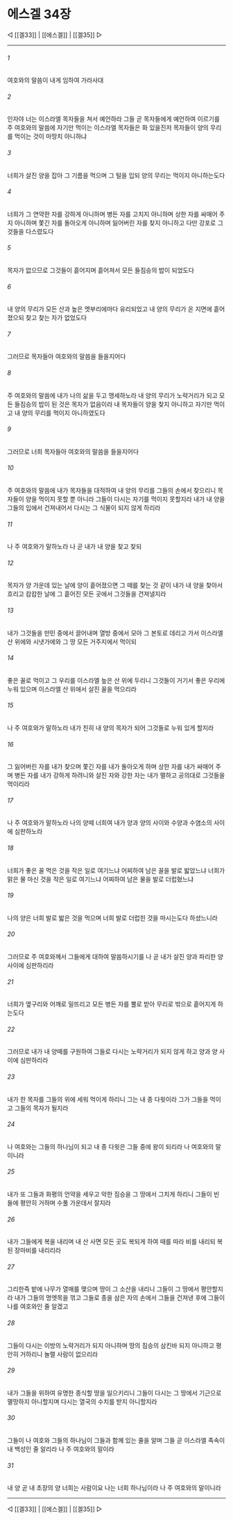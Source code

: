 ﻿# 에스겔 34장

◁ [[겔33]] | [[에스겔]] | [[겔35]] ▷
***

###### 1
여호와의 말씀이 내게 임하여 가라사대

###### 2
인자야 너는 이스라엘 목자들을 쳐서 예언하라 그들 곧 목자들에게 예언하여 이르기를 주 여호와의 말씀에 자기만 먹이는 이스라엘 목자들은 화 있을진저 목자들이 양의 무리를 먹이는 것이 마땅치 아니하냐

###### 3
너희가 살진 양을 잡아 그 기름을 먹으며 그 털을 입되 양의 무리는 먹이지 아니하는도다

###### 4
너희가 그 연약한 자를 강하게 아니하며 병든 자를 고치지 아니하며 상한 자를 싸매어 주지 아니하며 쫓긴 자를 돌아오게 아니하며 잃어버린 자를 찾지 아니하고 다만 강포로 그것들을 다스렸도다

###### 5
목자가 없으므로 그것들이 흩어지며 흩어져서 모든 들짐승의 밥이 되었도다

###### 6
내 양의 무리가 모든 산과 높은 멧부리에마다 유리되었고 내 양의 무리가 온 지면에 흩어졌으되 찾고 찾는 자가 없었도다

###### 7
그러므로 목자들아 여호와의 말씀을 들을지어다

###### 8
주 여호와의 말씀에 내가 나의 삶을 두고 맹세하노라 내 양의 무리가 노략거리가 되고 모든 들짐승의 밥이 된 것은 목자가 없음이라 내 목자들이 양을 찾지 아니하고 자기만 먹이고 내 양의 무리를 먹이지 아니하였도다

###### 9
그러므로 너희 목자들아 여호와의 말씀을 들을지어다

###### 10
주 여호와의 말씀에 내가 목자들을 대적하여 내 양의 무리를 그들의 손에서 찾으리니 목자들이 양을 먹이지 못할 뿐 아니라 그들이 다시는 자기를 먹이지 못할지라 내가 내 양을 그들의 입에서 건져내어서 다시는 그 식물이 되지 않게 하리라

###### 11
나 주 여호와가 말하노라 나 곧 내가 내 양을 찾고 찾되

###### 12
목자가 양 가운데 있는 날에 양이 흩어졌으면 그 떼를 찾는 것 같이 내가 내 양을 찾아서 흐리고 캄캄한 날에 그 흩어진 모든 곳에서 그것들을 건져낼지라

###### 13
내가 그것들을 만민 중에서 끌어내며 열방 중에서 모아 그 본토로 데리고 가서 이스라엘 산 위에와 시냇가에와 그 땅 모든 거주지에서 먹이되

###### 14
좋은 꼴로 먹이고 그 우리를 이스라엘 높은 산 위에 두리니 그것들이 거기서 좋은 우리에 누워 있으며 이스라엘 산 위에서 살진 꼴을 먹으리라

###### 15
나 주 여호와가 말하노라 내가 친히 내 양의 목자가 되어 그것들로 누워 있게 할지라

###### 16
그 잃어버린 자를 내가 찾으며 쫓긴 자를 내가 돌아오게 하며 상한 자를 내가 싸매어 주며 병든 자를 내가 강하게 하려니와 살진 자와 강한 자는 내가 멸하고 공의대로 그것들을 먹이리라

###### 17
나 주 여호와가 말하노라 나의 양떼 너희여 내가 양과 양의 사이와 수양과 수염소의 사이에 심판하노라

###### 18
너희가 좋은 꼴 먹은 것을 작은 일로 여기느냐 어찌하여 남은 꼴을 발로 밟았느냐 너희가 맑은 물 마신 것을 작은 일로 여기느냐 어찌하여 남은 물을 발로 더럽혔느냐

###### 19
나의 양은 너희 발로 밟은 것을 먹으며 너희 발로 더럽힌 것을 마시는도다 하셨느니라

###### 20
그러므로 주 여호와께서 그들에게 대하여 말씀하시기를 나 곧 내가 살진 양과 파리한 양 사이에 심판하리라

###### 21
너희가 옆구리와 어깨로 밀뜨리고 모든 병든 자를 뿔로 받아 무리로 밖으로 흩어지게 하는도다

###### 22
그러므로 내가 내 양떼를 구원하여 그들로 다시는 노략거리가 되지 않게 하고 양과 양 사이에 심판하리라

###### 23
내가 한 목자를 그들의 위에 세워 먹이게 하리니 그는 내 종 다윗이라 그가 그들을 먹이고 그들의 목자가 될지라

###### 24
나 여호와는 그들의 하나님이 되고 내 종 다윗은 그들 중에 왕이 되리라 나 여호와의 말이니라

###### 25
내가 또 그들과 화평의 언약을 세우고 악한 짐승을 그 땅에서 그치게 하리니 그들이 빈 들에 평안히 거하며 수풀 가운데서 잘지라

###### 26
내가 그들에게 복을 내리며 내 산 사면 모든 곳도 복되게 하여 때를 따라 비를 내리되 복된 장마비를 내리리라

###### 27
그리한즉 밭에 나무가 열매를 맺으며 땅이 그 소산을 내리니 그들이 그 땅에서 평안할지라 내가 그들의 멍엣목을 꺾고 그들로 종을 삼은 자의 손에서 그들을 건져낸 후에 그들이 나를 여호와인 줄 알겠고

###### 28
그들이 다시는 이방의 노략거리가 되지 아니하며 땅의 짐승의 삼킨바 되지 아니하고 평안히 거하리니 놀랠 사람이 없으리라

###### 29
내가 그들을 위하여 유명한 종식할 땅을 일으키리니 그들이 다시는 그 땅에서 기근으로 멸망하지 아니할지며 다시는 열국의 수치를 받지 아니할지라

###### 30
그들이 나 여호와 그들의 하나님이 그들과 함께 있는 줄을 알며 그들 곧 이스라엘 족속이 내 백성인 줄 알리라 나 주 여호와의 말이라

###### 31
내 양 곧 내 초장의 양 너희는 사람이요 나는 너희 하나님이라 나 주 여호와의 말이니라

***
◁ [[겔33]] | [[에스겔]] | [[겔35]] ▷